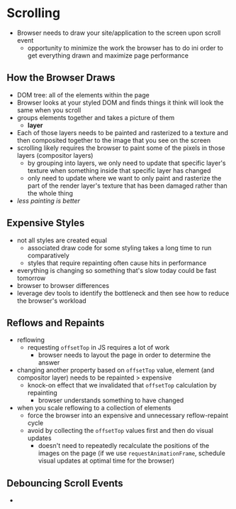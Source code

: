 # Scrolling
- Browser needs to draw your site/application to the screen upon scroll event
  - opportunity to minimize the work the browser has to do ini order to get everything drawn and maximize page performance

## How the Browser Draws
- DOM tree: all of the elements within the page  
- Browser looks at your styled DOM and finds things it think will look the same when you scroll
- groups elements together and takes a picture of them
  - **layer**
- Each of those layers needs to be painted and rasterized to a texture and then composited together to the image that you see on the screen
- scrolling likely requires the browser to paint some of the pixels in those layers (compositor layers)
  - by grouping into layers, we only need to update that specific layer's texture when something inside that specific layer has changed
  - only need to update where we want to only paint and rasterize the part of the render layer's texture that has been damaged rather than the whole thing
- _less painting is better_

## Expensive Styles
- not all styles are created equal
  - associated draw code for some styling takes a long time to run comparatively
  - styles that require repainting often cause hits in performance  
- everything is changing so something that's slow today could be fast tomorrow
- browser to browser differences
- leverage dev tools to identify the bottleneck and then see how to reduce the browser's workload

## Reflows and Repaints
- reflowing
  - requesting `offsetTop` in JS requires a lot of work
    - browser needs to layout the  page in order to determine the answer
- changing another property based on `offsetTop` value, element (and compositor layer) needs to be repainted > expensive  
  - knock-on effect that we invalidated that `offsetTop` calculation by repainting
    - browser understands something to have changed
- when you scale reflowing to a collection of elements
  - force the browser into an expensive and unnecessary reflow-repaint cycle
  - avoid by collecting the `offsetTop` values first and then do visual updates
    - doesn't need to repeatedly recalculate the positions of the images on the page (if we use `requestAnimationFrame`, schedule visual updates at optimal time for the browser)

## Debouncing Scroll Events
- 
